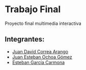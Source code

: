 # Trabajo Final
Proyecto final multimedia interactiva

## Integrantes:

- [Juan David Correa Arango](@JuanD29)
- [Juan Esteban Ochoa Gómez](@Juanes8a)
- [Esteban García Carmona](@EsGarciaC)
